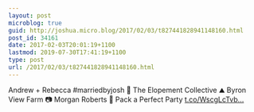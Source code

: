 ```yaml
---
layout: post
microblog: true
guid: http://joshua.micro.blog/2017/02/03/t827441828941148160.html
post_id: 34161
date: 2017-02-03T20:01:19+1100
lastmod: 2019-07-30T17:41:19+1100
type: post
url: /2017/02/03/t827441828941148160.html
---
```

Andrew + Rebecca #marriedbyjosh 🍃 The Elopement Collective ⛰ Byron View Farm 📷 Morgan Roberts 🌺 Pack a Perfect Party [t.co/WscgLcTvb...](https://t.co/WscgLcTvbP)
